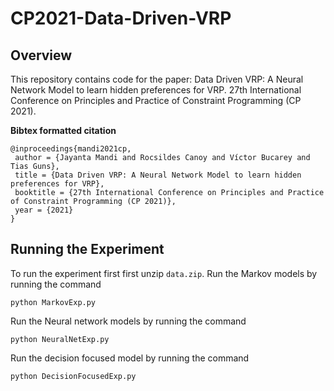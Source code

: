 # CP2021-Data-Driven-VRP

## Overview
This repository contains code for the paper:
Data Driven VRP: A Neural Network Model to learn hidden preferences for VRP. 27th International Conference on Principles and Practice of Constraint Programming (CP 2021). 

**Bibtex formatted citation**
```
@inproceedings{mandi2021cp,
 author = {Jayanta Mandi and Rocsildes Canoy and Víctor Bucarey and  Tias Guns},
 title = {Data Driven VRP: A Neural Network Model to learn hidden preferences for VRP},
 booktitle = {27th International Conference on Principles and Practice of Constraint Programming (CP 2021)},
 year = {2021}
}
```
## Running the Experiment

To run the experiment first first unzip `data.zip`.
Run the Markov models by running the command
```
python MarkovExp.py
```
Run the Neural network models by running the command 
```
python NeuralNetExp.py
```
Run the decision focused model by running the command
```
python DecisionFocusedExp.py
```


